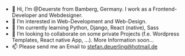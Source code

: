 - 👋 Hi, I’m @Deuerste from Bamberg, Germany. I work as a Frontend-Developer and Webdesigner.
- 👀 I’m interested in Web-Development and Web-Design. 
- 🌱 I’m currently learning Python, Django, React (native), Sass
- 💞️ I’m looking to collaborate on some private Projects (f.e. Wordpress Templates, React native App, ...). More Information soon...
- 📫 Please send me an Email to stefan.deuerling@hotmail.de

